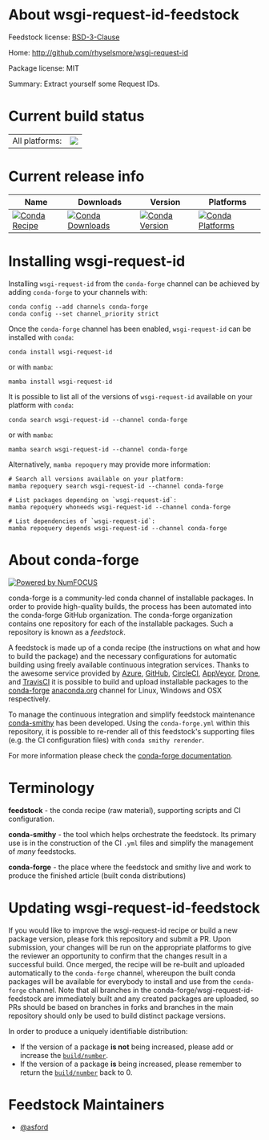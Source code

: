 About wsgi-request-id-feedstock
===============================

Feedstock license: [BSD-3-Clause](https://github.com/conda-forge/wsgi-request-id-feedstock/blob/main/LICENSE.txt)

Home: http://github.com/rhyselsmore/wsgi-request-id

Package license: MIT

Summary: Extract yourself some Request IDs.

Current build status
====================


<table><tr><td>All platforms:</td>
    <td>
      <a href="https://dev.azure.com/conda-forge/feedstock-builds/_build/latest?definitionId=16037&branchName=main">
        <img src="https://dev.azure.com/conda-forge/feedstock-builds/_apis/build/status/wsgi-request-id-feedstock?branchName=main">
      </a>
    </td>
  </tr>
</table>

Current release info
====================

| Name | Downloads | Version | Platforms |
| --- | --- | --- | --- |
| [![Conda Recipe](https://img.shields.io/badge/recipe-wsgi--request--id-green.svg)](https://anaconda.org/conda-forge/wsgi-request-id) | [![Conda Downloads](https://img.shields.io/conda/dn/conda-forge/wsgi-request-id.svg)](https://anaconda.org/conda-forge/wsgi-request-id) | [![Conda Version](https://img.shields.io/conda/vn/conda-forge/wsgi-request-id.svg)](https://anaconda.org/conda-forge/wsgi-request-id) | [![Conda Platforms](https://img.shields.io/conda/pn/conda-forge/wsgi-request-id.svg)](https://anaconda.org/conda-forge/wsgi-request-id) |

Installing wsgi-request-id
==========================

Installing `wsgi-request-id` from the `conda-forge` channel can be achieved by adding `conda-forge` to your channels with:

```
conda config --add channels conda-forge
conda config --set channel_priority strict
```

Once the `conda-forge` channel has been enabled, `wsgi-request-id` can be installed with `conda`:

```
conda install wsgi-request-id
```

or with `mamba`:

```
mamba install wsgi-request-id
```

It is possible to list all of the versions of `wsgi-request-id` available on your platform with `conda`:

```
conda search wsgi-request-id --channel conda-forge
```

or with `mamba`:

```
mamba search wsgi-request-id --channel conda-forge
```

Alternatively, `mamba repoquery` may provide more information:

```
# Search all versions available on your platform:
mamba repoquery search wsgi-request-id --channel conda-forge

# List packages depending on `wsgi-request-id`:
mamba repoquery whoneeds wsgi-request-id --channel conda-forge

# List dependencies of `wsgi-request-id`:
mamba repoquery depends wsgi-request-id --channel conda-forge
```


About conda-forge
=================

[![Powered by
NumFOCUS](https://img.shields.io/badge/powered%20by-NumFOCUS-orange.svg?style=flat&colorA=E1523D&colorB=007D8A)](https://numfocus.org)

conda-forge is a community-led conda channel of installable packages.
In order to provide high-quality builds, the process has been automated into the
conda-forge GitHub organization. The conda-forge organization contains one repository
for each of the installable packages. Such a repository is known as a *feedstock*.

A feedstock is made up of a conda recipe (the instructions on what and how to build
the package) and the necessary configurations for automatic building using freely
available continuous integration services. Thanks to the awesome service provided by
[Azure](https://azure.microsoft.com/en-us/services/devops/), [GitHub](https://github.com/),
[CircleCI](https://circleci.com/), [AppVeyor](https://www.appveyor.com/),
[Drone](https://cloud.drone.io/welcome), and [TravisCI](https://travis-ci.com/)
it is possible to build and upload installable packages to the
[conda-forge](https://anaconda.org/conda-forge) [anaconda.org](https://anaconda.org/)
channel for Linux, Windows and OSX respectively.

To manage the continuous integration and simplify feedstock maintenance
[conda-smithy](https://github.com/conda-forge/conda-smithy) has been developed.
Using the ``conda-forge.yml`` within this repository, it is possible to re-render all of
this feedstock's supporting files (e.g. the CI configuration files) with ``conda smithy rerender``.

For more information please check the [conda-forge documentation](https://conda-forge.org/docs/).

Terminology
===========

**feedstock** - the conda recipe (raw material), supporting scripts and CI configuration.

**conda-smithy** - the tool which helps orchestrate the feedstock.
                   Its primary use is in the construction of the CI ``.yml`` files
                   and simplify the management of *many* feedstocks.

**conda-forge** - the place where the feedstock and smithy live and work to
                  produce the finished article (built conda distributions)


Updating wsgi-request-id-feedstock
==================================

If you would like to improve the wsgi-request-id recipe or build a new
package version, please fork this repository and submit a PR. Upon submission,
your changes will be run on the appropriate platforms to give the reviewer an
opportunity to confirm that the changes result in a successful build. Once
merged, the recipe will be re-built and uploaded automatically to the
`conda-forge` channel, whereupon the built conda packages will be available for
everybody to install and use from the `conda-forge` channel.
Note that all branches in the conda-forge/wsgi-request-id-feedstock are
immediately built and any created packages are uploaded, so PRs should be based
on branches in forks and branches in the main repository should only be used to
build distinct package versions.

In order to produce a uniquely identifiable distribution:
 * If the version of a package **is not** being increased, please add or increase
   the [``build/number``](https://docs.conda.io/projects/conda-build/en/latest/resources/define-metadata.html#build-number-and-string).
 * If the version of a package **is** being increased, please remember to return
   the [``build/number``](https://docs.conda.io/projects/conda-build/en/latest/resources/define-metadata.html#build-number-and-string)
   back to 0.

Feedstock Maintainers
=====================

* [@asford](https://github.com/asford/)

